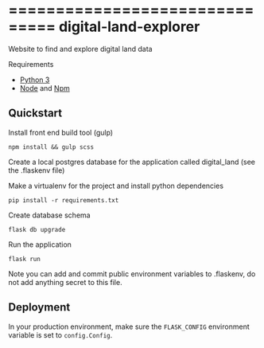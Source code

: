 ===============================
digital-land-explorer
===============================

Website to find and explore digital land data


Requirements

- [Python 3](https://www.python.org/)
- [Node](https://nodejs.org/en/) and [Npm](https://www.npmjs.com/)

Quickstart
----------

Install front end build tool (gulp)

    npm install && gulp scss




Create a local postgres database for the application called digital_land (see the .flaskenv file)

Make a virtualenv for the project and install python dependencies

    pip install -r requirements.txt

Create database schema

    flask db upgrade



Run the application

    flask run


Note you can add and commit public environment variables to .flaskenv, do not add anything secret to this
file.


Deployment
----------

In your production environment, make sure the ``FLASK_CONFIG`` environment variable is set to ``config.Config``.


